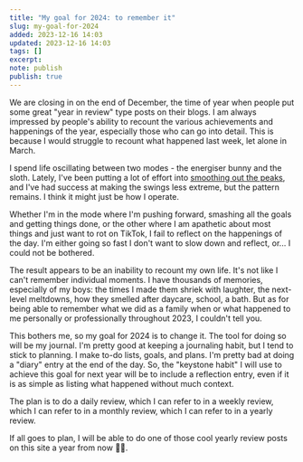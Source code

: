 ```yaml
---
title: "My goal for 2024: to remember it"
slug: my-goal-for-2024
added: 2023-12-16 14:03
updated: 2023-12-16 14:03
tags: []
excerpt:  
note: publish
publish: true
---
```


We are closing in on the end of December, the time of year when people put some great "year in review" type posts on their blogs. I am always impressed by people's ability to recount the various achievements and happenings of the year, especially those who can go into detail. This is because I would struggle to recount what happened last week, let alone in March.

I spend life oscillating between two modes - the energiser bunny and the sloth. Lately, I've been putting a lot of effort into [smoothing out the peaks](/today-was-an-amazing-regular-day/), and I've had success at making the swings less extreme, but the pattern remains. I think it might just be how I operate. 

Whether I'm in the mode where I'm pushing forward, smashing all the goals and getting things done, or the other where I am apathetic about most things and just want to rot on TikTok, I fail to reflect on the happenings of the day. I'm either going so fast I don't want to slow down and reflect, or... I could not be bothered. 

The result appears to be an inability to recount my own life. It's not like I can't remember individual moments. I have thousands of memories, especially of my boys: the times I made them shriek with laughter, the next-level meltdowns,  how they smelled after daycare, school, a bath. But as for being able to remember what we did as a family when or what happened to me personally or professionally throughout 2023, I couldn't tell you.

This bothers me, so my goal for 2024 is to change it. The tool for doing so will be my journal. I'm pretty good at keeping a journaling habit, but I tend to stick to planning. I make to-do lists, goals, and plans. I'm pretty bad at doing a "diary" entry at the end of the day. So, the "keystone habit" I will use to achieve this goal for next year will be to include a reflection entry, even if it is as simple as listing what happened without much context.

The plan is to do a daily review, which I can refer to in a weekly review, which I can refer to in a monthly review, which I can refer to in a yearly review.

If all goes to plan, I will be able to do one of those cool yearly review posts on this site a year from now 🤞🏼.

